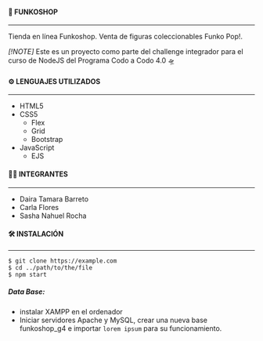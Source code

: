 #### 🚀 FUNKOSHOP
***
Tienda en línea Funkoshop. Venta de figuras coleccionables Funko Pop!.

_[!NOTE]_
Este es un proyecto como parte del challenge integrador para el curso de NodeJS del Programa Codo a Codo 4.0 🛸

#### ⚙️ LENGUAJES UTILIZADOS
***
- HTML5 
- CSS5
  - Flex
  - Grid
  - Bootstrap
- JavaScript
  - EJS


#### 👨‍💻 INTEGRANTES
***
- Daira	Tamara Barreto
- Carla	Flores
- Sasha Nahuel	Rocha


#### 🛠️ INSTALACIÓN 
***
```
$ git clone https://example.com
$ cd ../path/to/the/file
$ npm start
```

##### Data Base: 
- instalar XAMPP en el ordenador
- Iniciar servidores Apache y MySQL, crear una nueva base funkoshop_g4 e  importar ```lorem ipsum``` para su funcionamiento.